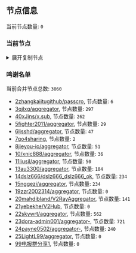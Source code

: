 
## 节点信息
当前节点数量: `0`
### 当前节点
<details>
  <summary>展开复制节点</summary>

    

</details>

### 鸣谢名单
当前合并节点总数: `3060`
- [2zhangkaiitugithub/passcro](https://github.com/zhangkaiitugithub/passcro), 节点数量: `6`
- [3qjlxg/aggregator](https://github.com/qjlxg/aggregator), 节点数量: `297`
- [40xJins/x.sub](https://github.com/0xJins/x.sub), 节点数量: `262`
- [5fighter2011/aggregator](https://github.com/fighter2011/aggregator), 节点数量: `29`
- [6ljsshd/aggregator](https://github.com/ljsshd/aggregator), 节点数量: `47`
- [7go4sharing](https://github.com/go4sharing), 节点数量: `2`
- [8jieyou-io/aggregator](https://github.com/jieyou-io/aggregator), 节点数量: `51`
- [10/xnic888/aggregator](https://github.com/xnic888/aggregator), 节点数量: `36`
- [11liusil/aggregator](https://github.com/liusil/aggregator), 节点数量: `50`
- [13au3300/aggregator](https://github.com/au3300/aggregator), 节点数量: `104`
- [14dslz666/dslz666_dslz666_ok](https://github.com/dslz666/dslz666_dslz666_ok), 节点数量: `234`
- [15nggezi/aggregator](https://github.com/nggezi/aggregator), 节点数量: `234`
- [19zzr2002314/aggregator](https://github.com/zzr2002314/aggregator), 节点数量: `0`
- [20mahdibland/V2RayAggregator](https://github.com/mahdibland/V2RayAggregator), 节点数量: `141`
- [21yebekhe/V2Hub](https://github.com/yebekhe/V2Hub), 节点数量: `0`
- [22skywrt/aggregator](https://github.com/skywrt/aggregator), 节点数量: `562`
- [23dora-admin001/aggregator-](https://github.com/dora-admin001/aggregator-), 节点数量: `721`
- [24payne0502/aggregator-](https://github.com/payne0502/aggregator-), 节点数量: `240`
- [25LightL99/aggregator](https://github.com/LightL99/aggregator), 节点数量: `0`
- [99电报群分享1](https://github.com/cdddbc/getAirport), 节点数量: `0`


